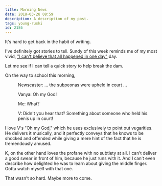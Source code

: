 ```yaml
---
title: Morning News
date: 2018-03-28 08:59
description: A description of my post.
tags: young-ruski
id: 2186
---
```

It's hard to get back in the habit of writing.

I've definitely got stories to tell.  Sundy of this week reminds me of my most vivid, <a href="http://theskinnyonbenny.com/blog2/archives/642">"I can't believe that all happened in one day"</a> day.  

Let me see if I can tell a quick story to help break the dam.

On the way to school this morning, 

<div style="margin-left:3em;"><p>Newscaster:  ... the subpeonas were upheld in court ...</p>

Vanya:  Oh my God! 

Me:  What?

V:  Didn't you hear that?  Something about someone who held his penis up in court!</div>

I love V's "Oh my God," which he uses exclusively to point out vugarities.  He delivers it musically, and it perfectly conveys that he knows to be shocked and offended while giving a mere hint of the fact that he is tremendously amused.

K, on the other hand loves the profane with no subtlety at all.  I can't deliver a good swear in front of him, because he just runs with it.  And I can't even describe how delighted he was to learn about giving the middle finger.  Gotta watch myself with that one.

That wasn't so hard.  Maybe more to come.